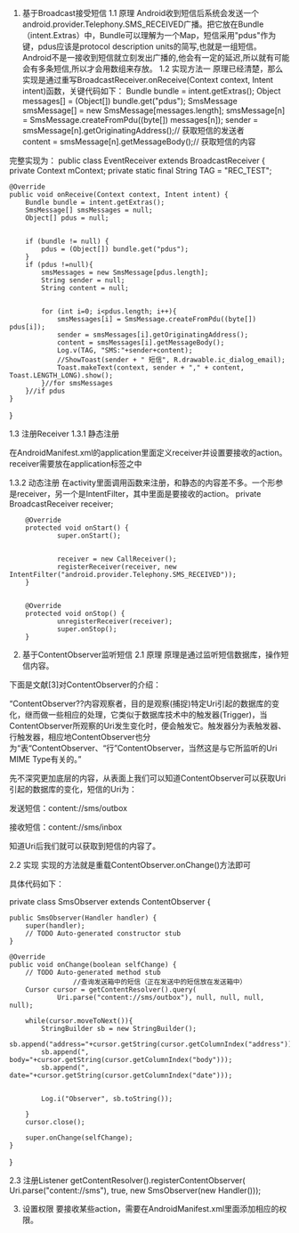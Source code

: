 1. 基于Broadcast接受短信
1.1 原理
Android收到短信后系统会发送一个android.provider.Telephony.SMS_RECEIVED广播。把它放在Bundle（intent.Extras）中，Bundle可以理解为一个Map，短信采用"pdus"作为键，pdus应该是protocol description units的简写,也就是一组短信。Android不是一接收到短信就立刻发出广播的,他会有一定的延迟,所以就有可能会有多条短信,所以才会用数组来存放。 
1.2 实现方法一
原理已经清楚，那么实现是通过重写BroadcastReceiver.onReceive(Context context, Intent intent)函数，关键代码如下： 
Bundle bundle = intent.getExtras(); 
Object messages[] = (Object[]) bundle.get("pdus");
SmsMessage smsMessage[] = new SmsMessage[messages.length];
smsMessage[n] = SmsMessage.createFromPdu((byte[]) messages[n]);
sender = smsMessage[n].getOriginatingAddress();// 获取短信的发送者  
content = smsMessage[n].getMessageBody();// 获取短信的内容  

完整实现为： 
public class EventReceiver extends BroadcastReceiver {
    private Context mContext;
    private static final String TAG = "REC_TEST";


    @Override
    public void onReceive(Context context, Intent intent) {
        Bundle bundle = intent.getExtras();
        SmsMessage[] smsMessages = null;
        Object[] pdus = null;


        if (bundle != null) {
            pdus = (Object[]) bundle.get("pdus");
        }
        if (pdus !=null){
            smsMessages = new SmsMessage[pdus.length];
            String sender = null;
            String content = null;


            for (int i=0; i<pdus.length; i++){
                smsMessages[i] = SmsMessage.createFromPdu((byte[]) pdus[i]);
                sender = smsMessages[i].getOriginatingAddress();
                content = smsMessages[i].getMessageBody();
                Log.v(TAG, "SMS:"+sender+content);
                //ShowToast(sender + " 短信", R.drawable.ic_dialog_email);
                Toast.makeText(context, sender + "," + content, Toast.LENGTH_LONG).show();
            }//for smsMessages
        }//if pdus
    }
}

1.3 注册Receiver
1.3.1 静态注册

在AndroidManifest.xml的application里面定义receiver并设置要接收的action。 
receiver需要放在application标签之中 
        <receiver android:name=".EventReceiver">
            <intent-filter>
                <action android:name="android.provider.Telephony.SMS_RECEIVED" />
            </intent-filter>
        </receiver>

1.3.2 动态注册 
在activity里面调用函数来注册，和静态的内容差不多。一个形参是receiver，另一个是IntentFilter，其中里面是要接收的action。 
	private BroadcastReceiver receiver;    

        @Override 
        protected void onStart() { 
                super.onStart(); 


                receiver = new CallReceiver(); 
                registerReceiver(receiver, new IntentFilter("android.provider.Telephony.SMS_RECEIVED")); 
        } 


        @Override 
        protected void onStop() { 
                unregisterReceiver(receiver); 
                super.onStop(); 
        } 


2. 基于ContentObserver监听短信
2.1 原理
原理是通过监听短信数据库，操作短信内容。

下面是文献[3]对ContentObserver的介绍：

“ContentObserver??内容观察者，目的是观察(捕捉)特定Uri引起的数据库的变化，继而做一些相应的处理，它类似于数据库技术中的触发器(Trigger)，当ContentObserver所观察的Uri发生变化时，便会触发它。触发器分为表触发器、行触发器，相应地ContentObserver也分为“表“ContentObserver、“行”ContentObserver，当然这是与它所监听的Uri MIME Type有关的。”

先不深究更加底层的内容，从表面上我们可以知道ContentObserver可以获取Uri引起的数据库的变化，短信的Uri为：

发送短信：content://sms/outbox

接收短信：content://sms/inbox

知道Uri后我们就可以获取到短信的内容了。


2.2 实现
实现的方法就是重载ContentObserver.onChange()方法即可

具体代码如下：

private class SmsObserver extends ContentObserver {

	public SmsObserver(Handler handler) {
		super(handler);
		// TODO Auto-generated constructor stub
	}

	@Override
	public void onChange(boolean selfChange) {
		// TODO Auto-generated method stub
                    //查询发送箱中的短信（正在发送中的短信放在发送箱中）
		Cursor cursor = getContentResolver().query(
				Uri.parse("content://sms/outbox"), null, null, null, null);
		
		while(cursor.moveToNext()){
			StringBuilder sb = new StringBuilder();
			sb.append("address="+cursor.getString(cursor.getColumnIndex("address")));
			sb.append(", body="+cursor.getString(cursor.getColumnIndex("body")));
			sb.append(", date="+cursor.getString(cursor.getColumnIndex("date")));
			
			
			Log.i("Observer", sb.toString());
			
		}
		cursor.close();

		super.onChange(selfChange);
	}
}

2.3 注册Listener
getContentResolver().registerContentObserver(
				Uri.parse("content://sms"), true, new SmsObserver(new Handler()));

3. 设置权限
要接收某些action，需要在AndroidManifest.xml里面添加相应的权限。 
<uses-permission android:name="android.permission.RECEIVE_SMS" /> 